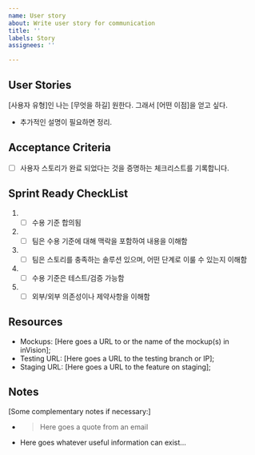 ```yaml
---
name: User story
about: Write user story for communication
title: ''
labels: Story
assignees: ''

---
```


## User Stories
[사용자 유형]인 나는 
[무엇을 하길] 원한다.
그래서 [어떤 이점]을 얻고 싶다.

* 추가적인 설명이 필요하면 정리.

## Acceptance Criteria
- [ ] 사용자 스토리가 완료 되었다는 것을 증명하는 체크리스트를 기록합니다.

## Sprint Ready CheckList
1. - [ ] 수용 기준 합의됨
2. - [ ] 팀은 수용 기준에 대해 맥락을 포함하여 내용을 이해함
3. - [ ] 팀은 스토리를 충족하는 솔루션 있으며, 어떤 단계로 이룰 수 있는지 이해함
4. - [ ] 수용 기준은 테스트/검증 가능함
5. - [ ] 외부/외부 의존성이나 제약사항을 이해함

## Resources
* Mockups: [Here goes a URL to or the name of the mockup(s) in inVision];
* Testing URL: [Here goes a URL to the testing branch or IP];
* Staging URL: [Here goes a URL to the feature on staging];

## Notes

[Some complementary notes if necessary:]

* > Here goes a quote from an email
* Here goes whatever useful information can exist…

